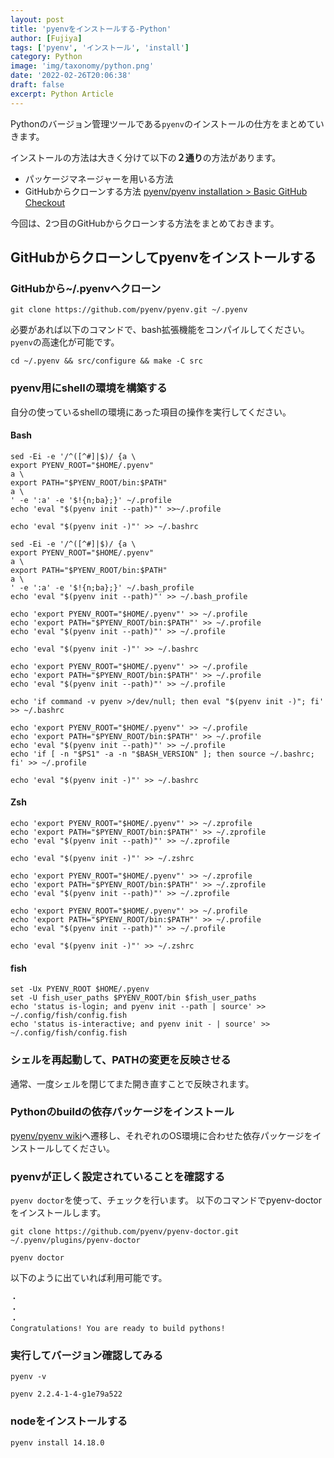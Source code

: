 ```yaml
---
layout: post
title: 'pyenvをインストールする-Python'
author: [Fujiya]
tags: ['pyenv', 'インストール', 'install']
category: Python
image: 'img/taxonomy/python.png'
date: '2022-02-26T20:06:38'
draft: false
excerpt: Python Article
---
```



Pythonのバージョン管理ツールである`pyenv`のインストールの仕方をまとめていきます。

インストールの方法は大きく分けて以下の**２通り**の方法があります。

- パッケージマネージャーを用いる方法
- GitHubからクローンする方法 [pyenv/pyenv installation > Basic GitHub Checkout](https://github.com/pyenv/pyenv#basic-github-checkout)

今回は、2つ目のGitHubからクローンする方法をまとめておきます。

## GitHubからクローンしてpyenvをインストールする

### GitHubから~/.pyenvへクローン
```bash:title=command
git clone https://github.com/pyenv/pyenv.git ~/.pyenv
```
必要があれば以下のコマンドで、bash拡張機能をコンパイルしてください。`pyenv`の高速化が可能です。
```bash:title=command
cd ~/.pyenv && src/configure && make -C src
```

### pyenv用にshellの環境を構築する

自分の使っているshellの環境にあった項目の操作を実行してください。

#### Bash

```bash:title=Debian,Ubuntu,Mint
sed -Ei -e '/^([^#]|$)/ {a \
export PYENV_ROOT="$HOME/.pyenv"
a \
export PATH="$PYENV_ROOT/bin:$PATH"
a \
' -e ':a' -e '$!{n;ba};}' ~/.profile
echo 'eval "$(pyenv init --path)"' >>~/.profile

echo 'eval "$(pyenv init -)"' >> ~/.bashrc
```
```bash:title=RedHat,Fedora,CentOS
sed -Ei -e '/^([^#]|$)/ {a \
export PYENV_ROOT="$HOME/.pyenv"
a \
export PATH="$PYENV_ROOT/bin:$PATH"
a \
' -e ':a' -e '$!{n;ba};}' ~/.bash_profile
echo 'eval "$(pyenv init --path)"' >> ~/.bash_profile

echo 'export PYENV_ROOT="$HOME/.pyenv"' >> ~/.profile
echo 'export PATH="$PYENV_ROOT/bin:$PATH"' >> ~/.profile
echo 'eval "$(pyenv init --path)"' >> ~/.profile

echo 'eval "$(pyenv init -)"' >> ~/.bashrc
```
```bash:title=SUSE
echo 'export PYENV_ROOT="$HOME/.pyenv"' >> ~/.profile
echo 'export PATH="$PYENV_ROOT/bin:$PATH"' >> ~/.profile
echo 'eval "$(pyenv init --path)"' >> ~/.profile

echo 'if command -v pyenv >/dev/null; then eval "$(pyenv init -)"; fi' >> ~/.bashrc
```
```bash:title=MacOS
echo 'export PYENV_ROOT="$HOME/.pyenv"' >> ~/.profile
echo 'export PATH="$PYENV_ROOT/bin:$PATH"' >> ~/.profile
echo 'eval "$(pyenv init --path)"' >> ~/.profile
echo 'if [ -n "$PS1" -a -n "$BASH_VERSION" ]; then source ~/.bashrc; fi' >> ~/.profile

echo 'eval "$(pyenv init -)"' >> ~/.bashrc
```

#### Zsh

```bash:title=MacOS
echo 'export PYENV_ROOT="$HOME/.pyenv"' >> ~/.zprofile
echo 'export PATH="$PYENV_ROOT/bin:$PATH"' >> ~/.zprofile
echo 'eval "$(pyenv init --path)"' >> ~/.zprofile

echo 'eval "$(pyenv init -)"' >> ~/.zshrc
```

```bash:title=他OS
echo 'export PYENV_ROOT="$HOME/.pyenv"' >> ~/.zprofile
echo 'export PATH="$PYENV_ROOT/bin:$PATH"' >> ~/.zprofile
echo 'eval "$(pyenv init --path)"' >> ~/.zprofile

echo 'export PYENV_ROOT="$HOME/.pyenv"' >> ~/.profile
echo 'export PATH="$PYENV_ROOT/bin:$PATH"' >> ~/.profile
echo 'eval "$(pyenv init --path)"' >> ~/.profile

echo 'eval "$(pyenv init -)"' >> ~/.zshrc
```

#### fish

```bash:title=fish
set -Ux PYENV_ROOT $HOME/.pyenv
set -U fish_user_paths $PYENV_ROOT/bin $fish_user_paths
echo 'status is-login; and pyenv init --path | source' >> ~/.config/fish/config.fish
echo 'status is-interactive; and pyenv init - | source' >> ~/.config/fish/config.fish
```

### シェルを再起動して、PATHの変更を反映させる

通常、一度シェルを閉じてまた開き直すことで反映されます。

### Pythonのbuildの依存パッケージをインストール
[pyenv/pyenv wiki](https://github.com/pyenv/pyenv/wiki#suggested-build-environment)へ遷移し、それぞれのOS環境に合わせた依存パッケージをインストールしてください。

### pyenvが正しく設定されていることを確認する

`pyenv doctor`を使って、チェックを行います。
以下のコマンドでpyenv-doctorをインストールします。
```bash:title=command
git clone https://github.com/pyenv/pyenv-doctor.git ~/.pyenv/plugins/pyenv-doctor
```

```bash:title=command
pyenv doctor
```

以下のように出ていれば利用可能です。
```bash:title=結果
・
・
・
Congratulations! You are ready to build pythons!
```

### 実行してバージョン確認してみる
```bash:title=command
pyenv -v
```

```bash:title=結果
pyenv 2.2.4-1-4-g1e79a522
```

### nodeをインストールする
```bash:title=command
pyenv install 14.18.0
```
